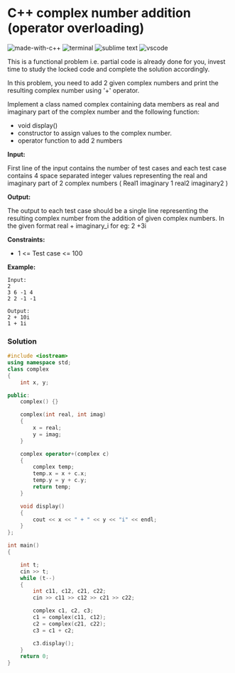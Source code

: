 # C++ complex number addition (operator overloading)
![made-with-c++](https://img.shields.io/badge/Made%20with-C++-007396.svg)
![terminal](https://img.shields.io/badge/Windows%20Terminal-4D4D4D?logo=windows%20terminal&logoColor=white)
![sublime text](https://img.shields.io/badge/sublime_text-%23575757.svg?logo=sublime-text&logoColor=important)
![vscode](https://img.shields.io/badge/Visual_Studio_Code-0078D4?logo=visual%20studio%20code&logoColor=white)

This is a functional problem i.e. partial code is already done for you, invest time to study the locked code and complete the solution accordingly.

In this problem, you need to add 2 given complex numbers and print the resulting complex number using '+' operator.

Implement a class named complex containing data members as real and imaginary part of the complex number and the following function:

- void display()
- constructor to assign values to the complex number.
- operator function to add 2 numbers

**Input:**

First line of the input contains the number of test cases and each test case contains 4 space separated integer values representing the real and imaginary part of 2 complex numbers ( Real1 imaginary 1   real2 imaginary2 )

**Output:**

The output to each test case should be a single line representing the resulting complex number from the addition of given complex numbers. In the given format real + imaginary_i
for eg:  2 +3i

**Constraints:**

- 1 <= Test case <= 100

**Example:**
```
Input:
2
3 6 -1 4
2 2 -1 -1

Output:
2 + 10i
1 + 1i
```

### Solution
```cpp
#include <iostream>
using namespace std;
class complex
{
    int x, y;

public:
    complex() {}

    complex(int real, int imag)
    {
        x = real;
        y = imag;
    }

    complex operator+(complex c)
    {
        complex temp;
        temp.x = x + c.x;
        temp.y = y + c.y;
        return temp;
    }

    void display()
    {
        cout << x << " + " << y << "i" << endl;
    }
};

int main()
{

    int t;
    cin >> t;
    while (t--)
    {
        int c11, c12, c21, c22;
        cin >> c11 >> c12 >> c21 >> c22;

        complex c1, c2, c3;
        c1 = complex(c11, c12);
        c2 = complex(c21, c22);
        c3 = c1 + c2;

        c3.display();
    }
    return 0;
}
```